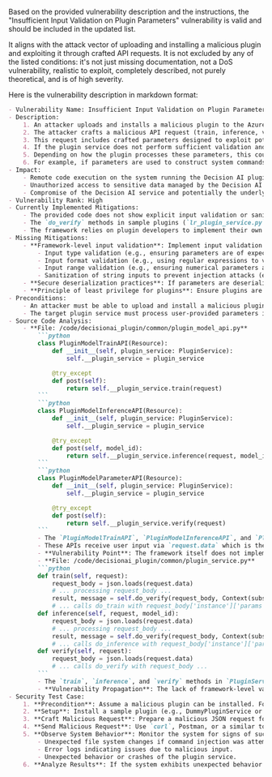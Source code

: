 Based on the provided vulnerability description and the instructions, the "Insufficient Input Validation on Plugin Parameters" vulnerability is valid and should be included in the updated list.

It aligns with the attack vector of uploading and installing a malicious plugin and exploiting it through crafted API requests. It is not excluded by any of the listed conditions: it's not just missing documentation, not a DoS vulnerability, realistic to exploit, completely described, not purely theoretical, and is of high severity.

Here is the vulnerability description in markdown format:

```markdown
- Vulnerability Name: Insufficient Input Validation on Plugin Parameters
- Description:
    1. An attacker uploads and installs a malicious plugin to the Azure Decision AI platform (this step is assumed to be possible through some platform vulnerability or compromised credentials, as the provided files do not cover plugin upload/installation).
    2. The attacker crafts a malicious API request (train, inference, verify) to the plugin's endpoint.
    3. This request includes crafted parameters designed to exploit potential vulnerabilities in how the plugin handles input.
    4. If the plugin service does not perform sufficient validation and sanitization of these parameters, the attacker could inject malicious payloads.
    5. Depending on how the plugin processes these parameters, this could lead to various vulnerabilities such as command injection, arbitrary code execution within the plugin's execution environment, or access to sensitive information.
    6. For example, if parameters are used to construct system commands or database queries without proper sanitization, an attacker might be able to execute arbitrary commands on the server or gain unauthorized access to data.
- Impact:
    - Remote code execution on the system running the Decision AI plugin.
    - Unauthorized access to sensitive data managed by the Decision AI platform.
    - Compromise of the Decision AI service and potentially the underlying infrastructure.
- Vulnerability Rank: High
- Currently Implemented Mitigations:
    - The provided code does not show explicit input validation or sanitization mechanisms implemented within the plugin framework itself.
    - The `do_verify` methods in sample plugins (`lr_plugin_service.py`, `demo_service.py`) perform some checks, such as permission checks (`tsanaclient.get_metric_meta`). However, these are not general input validation against injection attacks.
    - The framework relies on plugin developers to implement their own input validation within `do_verify`, `do_train`, and `do_inference` methods. This is insufficient as it is not enforced and prone to developer oversight.
- Missing Mitigations:
    - **Framework-level input validation**: Implement input validation within the `PluginService` base class or within the API endpoint handling in `plugin_model_api.py`. This should include:
        - Input type validation (e.g., ensuring parameters are of expected types like string, integer, list, dict).
        - Input format validation (e.g., using regular expressions to validate string formats, validating date/time formats).
        - Input range validation (e.g., ensuring numerical parameters are within acceptable bounds).
        - Sanitization of string inputs to prevent injection attacks (e.g., escaping special characters).
    - **Secure deserialization practices**: If parameters are deserialized, ensure safe deserialization methods are used and avoid using insecure deserialization like `pickle.loads` without proper safeguards. (Note: No insecure deserialization is directly observed in the provided code, but it's a general best practice).
    - **Principle of least privilege for plugins**: Ensure plugins are executed with the minimum necessary privileges to reduce the impact of a successful exploit. Consider sandboxing or containerization for plugin execution.
- Preconditions:
    - An attacker must be able to upload and install a malicious plugin on the Azure Decision AI platform.
    - The target plugin service must process user-provided parameters in an insecure manner, without sufficient input validation and sanitization.
- Source Code Analysis:
    - **File: /code/decisionai_plugin/common/plugin_model_api.py**
        ```python
        class PluginModelTrainAPI(Resource):
            def __init__(self, plugin_service: PluginService):
                self.__plugin_service = plugin_service

            @try_except
            def post(self):
                return self.__plugin_service.train(request)
        ```
        ```python
        class PluginModelInferenceAPI(Resource):
            def __init__(self, plugin_service: PluginService):
                self.__plugin_service = plugin_service

            @try_except
            def post(self, model_id):
                return self.__plugin_service.inference(request, model_id)
        ```
        ```python
        class PluginModelParameterAPI(Resource):
            def __init__(self, plugin_service: PluginService):
                self.__plugin_service = plugin_service

            @try_except
            def post(self):
                return self.__plugin_service.verify(request)
        ```
        - The `PluginModelTrainAPI`, `PluginModelInferenceAPI`, and `PluginModelParameterAPI` classes in `plugin_model_api.py` handle API requests for train, inference, and parameter verification.
        - These APIs receive user input via `request.data` which is then passed to the corresponding methods in `PluginService` (`train`, `inference`, `verify`).
        - **Vulnerability Point**: The framework itself does not implement input validation on the `request.data` before passing it to plugin-specific logic in `PluginService`.
        - **File: /code/decisionai_plugin/common/plugin_service.py**
        ```python
        def train(self, request):
            request_body = json.loads(request.data)
            # ... processing request_body ...
            result, message = self.do_verify(request_body, Context(subscription, '', ''))
            # ... calls do_train with request_body['instance']['params'] and request_body['seriesSets'] ...
        def inference(self, request, model_id):
            request_body = json.loads(request.data)
            # ... processing request_body ...
            result, message = self.do_verify(request_body, Context(subscription, '', ''))
            # ... calls do_inference with request_body['instance']['params'] and request_body['seriesSets'] ...
        def verify(self, request):
            request_body = json.loads(request.data)
            # ... calls do_verify with request_body ...
        ```
        - The `train`, `inference`, and `verify` methods in `PluginService` parse the `request.data` using `json.loads` and pass the resulting `request_body` directly to plugin-specific `do_verify`, `do_train`, and `do_inference` methods.
        - **Vulnerability Propagation**: The lack of framework-level validation means that if plugin implementations (`do_verify`, `do_train`, `do_inference` in specific plugins like `LrPluginService`, `DummyPluginService`, `DemoService`) fail to implement robust input validation, the system becomes vulnerable to injection attacks through crafted parameters in API requests.
- Security Test Case:
    1. **Precondition**: Assume a malicious plugin can be installed. For this test case, focus on exploiting parameter handling after installation.
    2. **Setup**: Install a sample plugin (e.g., DummyPluginService or a newly created simple plugin) on a test instance of Azure Decision AI.
    3. **Craft Malicious Request**: Prepare a malicious JSON request for the `/models/train` or `/models/<model_id>/inference` endpoint of the deployed plugin. This request should contain potentially malicious payloads within the `instance.params` or `seriesSets` parameters. For example, if the plugin is expected to process file paths from parameters, try injecting paths like `"; rm -rf / #"` (for command injection) or similar injection payloads relevant to the plugin's expected functionality.
    4. **Send Malicious Request**: Use `curl`, Postman, or a similar tool to send the crafted POST request to the plugin's API endpoint.
    5. **Observe System Behavior**: Monitor the system for signs of successful exploitation. This could include:
        - Unexpected file system changes if command injection was attempted.
        - Error logs indicating issues due to malicious input.
        - Unexpected behavior or crashes of the plugin service.
    6. **Analyze Results**: If the system exhibits unexpected behavior or errors indicative of successful injection, it confirms the vulnerability. If remote code execution is achieved, it's a critical vulnerability. If unauthorized access is gained, it's a high vulnerability. If the service crashes or malfunctions, it could be a medium to high severity vulnerability depending on the impact.